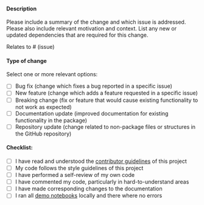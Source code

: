 #### Description

Please include a summary of the change and which issue is addressed. Please also include relevant motivation and context. List any new or updated dependencies that are required for this change.

Relates to # (issue)

#### Type of change

Select one or more relevant options:

- [ ] Bug fix (change which fixes a bug reported in a specific issue)
- [ ] New feature (change which adds a feature requested in a specific issue)
- [ ] Breaking change (fix or feature that would cause existing functionality to not work as expected)
- [ ] Documentation update (improved documentation for existing functionality in the package)
- [ ] Repository update (change related to non-package files or structures in the GitHub repository)

#### Checklist:

- [ ] I have read and understood the [contributor guidelines](../CONTRIBUTING.md) of this project
- [ ] My code follows the style guidelines of this project
- [ ] I have performed a self-review of my own code
- [ ] I have commented my code, particularly in hard-to-understand areas
- [ ] I have made corresponding changes to the documentation
- [ ] I ran all [demo notebooks](../demo) locally and there where no errors
